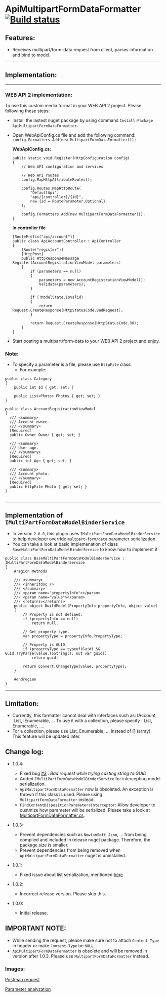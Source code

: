 # ApiMultipartFormDataFormatter [![Build status](https://ci.appveyor.com/api/projects/status/cwyutunb3xh8clik?svg=true)](https://ci.appveyor.com/project/redplane/apimultipartformformatter)

## Features:

 * Receives multipart/form-data request from client, parses information and bind to model.

---
## Implementation:
---

### WEB API 2 implementation:
To use this custom media format in your WEB API 2 project. Please following these steps:

 * Install the lastest nuget package by using command `Install-Package ApiMultipartFormDataFormatter`.
 * Open WebApiConfig.cs file and add the following command: `config.Formatters.Add(new MultipartFormDataFormatter());`
 
 	**WebApiConfig.cs:**
 	```
    public static void Register(HttpConfiguration config)
    {
        // Web API configuration and services

        // Web API routes
        config.MapHttpAttributeRoutes();

        config.Routes.MapHttpRoute(
            "DefaultApi",
            "api/{controller}/{id}",
            new {id = RouteParameter.Optional}
        );

        config.Formatters.Add(new MultipartFormDataFormatter());
    }
    ``` 	
    
    **In controller file**
    ```
    [RoutePrefix("api/account")]
    public class ApiAccountController : ApiController
    {
        [Route("register")]
        [HttpPost]
        public HttpResponseMessage Register(AccountRegistrationViewModel parameters)
        {
            if (parameters == null)
            {
                parameters = new AccountRegistrationViewModel();
                Validate(parameters);
            }

            if (!ModelState.IsValid)
            {
                return Request.CreateResponse(HttpStatusCode.BadRequest);
            }

            return Request.CreateResponse(HttpStatusCode.OK);
        }
    }
    ```
    
 * Start posting a multipart/form-data to your WEB API 2 project and enjoy.
 
 
### Note:

 * To specify a parameter is a file, please use `HttpFile` class.
 	* For example:

```
public class Category
{
	public int Id { get; set; }

	public List<Photo> Photos { get; set; }
}

public class AccountRegistrationViewModel
{
  /// <summary>
  /// Account owner.
  /// </summary>
  [Required]
  public Owner Owner { get; set; }

  /// <summary>
  /// User age.
  /// </summary>
  [Required]
  public int Age { get; set; }

  /// <summary>
  /// Account photo.
  /// </summary>
  [Required]
  public HttpFile Photo { get; set; }
}
    
```

---
## Implementation of `IMultiPartFormDataModelBinderService`

- In version `2.0.0`, this plugin uses `IMultiPartFormDataModelBinderService` to help developer override `multpart-form/data` parameter serialization.
- You can take a look at basic implemenation of class `BaseMultiPartFormDataModelBinderService` to know how to implement it:

```
public class BaseMultiPartFormDataModelBinderService : IMultiPartFormDataModelBinderService
{
    #region Methods

    /// <summary>
    /// <inheritdoc />
    /// </summary>
    /// <param name="propertyInfo"></param>
    /// <param name="value"></param>
    /// <returns></returns>
    public object BuildModel(PropertyInfo propertyInfo, object value)
    {
        // Property is not defined.
        if (propertyInfo == null)
            return null;

        // Get property type.
        var propertyType = propertyInfo.PropertyType;

        // Property is GUID.
        if (propertyType == typeof(Guid) && Guid.TryParse(value.ToString(), out var guid))
            return guid;

        return Convert.ChangeType(value, propertyType);
    }

    #endregion
}
```

---

## Limitation:
* Currently, this formatter cannot deal with interfaces such as: IAccount, IList, IEnumerable, ... To use it with a collection, please specify : List, Enumerable, ....
* For a collection, please use List, Enumerable, ... instead of [] (array). This feature will be updated later.

## Change log:

* 1.0.4:
    * Fixed bug [#3](https://github.com/redplane/ApiMultipartFormFormatter/issues/3) : *Bad request while trying casting string to GUID*
    * Added `IMultiPartFormDataModelBinderService` for intercepting model serialization.  
    * `ApiMultipartFormDataFormatter` now is obsoleted. An exception is thrown if this class is used. Please using `MultipartFormDataFormatter` instead.
    * `FindContentDispositionParametersInterceptor`: Allow developer to custmize how parameter will be serialized. Please take a look at [MultipartFormDataFormatter.cs](https://github.com/redplane/ApiMultipartFormFormatter/blob/master/lib/ApiMultipartFormDataFormatter/MultipartFormDataFormatter.cs).
* 1.0.3:
    * Prevent dependencies such as `NewtonSoft.Json`, ... from being compiled and included in release nuget package. Therefore, the package size is smaller.
    * Prevent dependencies from being removed when `ApiMultipartFormDataFormatter` nuget is uninstalled.

* 1.0.1:
    * Fixed issue about list serialization, mentioned [here](https://github.com/redplane/ApiMultipartFormFormatter/issues/2)

* 1.0.2:
    * Incorrect release version. Please skip this.
    
* 1.0.0:
    * Initial release.

## IMPORTANT NOTE:
* While sending the request, please make sure not to attach `Content-Type` in header or make `Content-Type` be `NULL` 
* `ApiMultipartFormDataFormatter` is obsolete and will be removed in version after 1.0.3. Please use `MultipartFormDataFormatter` instead.


### Images:

[Postman request](http://i.imgur.com/q8Elrwv.png)

[Parameter analyzation](http://i.imgur.com/PttfICl.png)